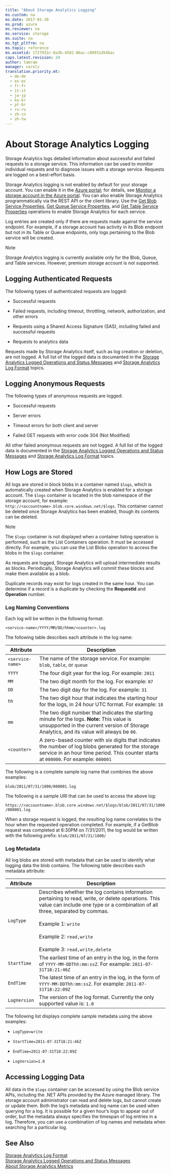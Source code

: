 ```yaml
---
title: "About Storage Analytics Logging"
ms.custom: na
ms.date: 2017-01-30
ms.prod: azure
ms.reviewer: na
ms.service: storage
ms.suite: na
ms.tgt_pltfrm: na
ms.topic: reference
ms.assetid: 1727932c-8a3b-4502-86ac-c89931d54bac
caps.latest.revision: 24
author: tamram
manager: carolz
translation.priority.mt:
  - de-de
  - es-es
  - fr-fr
  - it-it
  - ja-jp
  - ko-kr
  - pt-br
  - ru-ru
  - zh-cn
  - zh-tw
---
```

# About Storage Analytics Logging
Storage Analytics logs detailed information about successful and failed requests to a storage service. This information can be used to monitor individual requests and to diagnose issues with a storage service. Requests are logged on a best-effort basis.  

 Storage Analytics logging is not enabled by default for your storage account. You can enable it in the [Azure portal](https://portal.azure.com/); for details, see [Monitor a storage account in the Azure portal](/azure/storage/storage-monitor-storage-account). You can also enable Storage Analytics programmatically via the REST API or the client library. Use the [Get Blob Service Properties](Get-Blob-Service-Properties.md), [Get Queue Service Properties](Get-Queue-Service-Properties.md), and [Get Table Service Properties](Get-Table-Service-Properties.md) operations to enable Storage Analytics for each service.  

 Log entries are created only if there are requests made against the service endpoint. For example, if a storage account has activity in its Blob endpoint but not in its Table or Queue endpoints, only logs pertaining to the Blob service will be created.  

> [!NOTE]
>  Storage Analytics logging is currently available only for the Blob, Queue, and Table services. However, premium storage account is not supported.

## Logging Authenticated Requests  
 The following types of authenticated requests are logged:  

-   Successful requests  

-   Failed requests, including timeout, throttling, network, authorization, and other errors  

-   Requests using a Shared Access Signature (SAS), including failed and successful requests  

-   Requests to analytics data  

 Requests made by Storage Analytics itself, such as log creation or deletion, are not logged. A full list of the logged data is documented in the [Storage Analytics Logged Operations and Status Messages](Storage-Analytics-Logged-Operations-and-Status-Messages.md) and [Storage Analytics Log Format](Storage-Analytics-Log-Format.md) topics.  

## Logging Anonymous Requests  
 The following types of anonymous requests are logged:  

-   Successful requests  

-   Server errors  

-   Timeout errors for both client and server  

-   Failed GET requests with error code 304 (Not Modified)  

 All other failed anonymous requests are not logged. A full list of the logged data is documented in the [Storage Analytics Logged Operations and Status Messages](Storage-Analytics-Logged-Operations-and-Status-Messages.md) and [Storage Analytics Log Format](Storage-Analytics-Log-Format.md) topics.  

## How Logs are Stored  
 All logs are stored in block blobs in a container named `$logs`, which is automatically created when Storage Analytics is enabled for a storage account. The `$logs` container is located in the blob namespace of the storage account, for example: `http://<accountname>.blob.core.windows.net/$logs`. This container cannot be deleted once Storage Analytics has been enabled, though its contents can be deleted.  

> [!NOTE]
>  The `$logs` container is not displayed when a container listing operation is performed, such as the List Containers operation. It must be accessed directly. For example, you can use the List Blobs operation to access the blobs in the `$logs` container.  
>   
>  As requests are logged, Storage Analytics will upload intermediate results as blocks. Periodically, Storage Analytics will commit these blocks and make them available as a blob.  

 Duplicate records may exist for logs created in the same hour. You can determine if a record is a duplicate by checking the **RequestId** and **Operation** number.  

### Log Naming Conventions  
 Each log will be written in the following format:  

 `<service-name>/YYYY/MM/DD/hhmm/<counter>.log`  

 The following table describes each attribute in the log name:  

|Attribute|Description|  
|---------------|-----------------|  
|`<service-name>`|The name of the storage service. For example: `blob`, `table`, or `queue`|  
|`YYYY`|The four digit year for the log. For example: `2011`|  
|`MM`|The two digit month for the log. For example: `07`|  
|`DD`|The two digit day for the log. For example: `31`|  
|`hh`|The two digit hour that indicates the starting hour for the logs, in 24 hour UTC format. For example: `18`|  
|`mm`|The two digit number that indicates the starting minute for the logs. **Note:**  This value is unsupported in the current version of Storage Analytics, and its value will always be `00`.|  
|`<counter>`|A zero-based counter with six digits that indicates the number of log blobs generated for the storage service in an hour time period. This counter starts at `000000`. For example: `000001`|  

 The following is a complete sample log name that combines the above examples:  

 `blob/2011/07/31/1800/000001.log`  

 The following is a sample URI that can be used to access the above log:  

 `https://<accountname>.blob.core.windows.net/$logs/blob/2011/07/31/1800/000001.log`  

 When a storage request is logged, the resulting log name correlates to the hour when the requested operation completed. For example, if a GetBlob request was completed at 6:30PM on 7/31/2011, the log would be written with the following prefix: `blob/2011/07/31/1800/`  

### Log Metadata  
 All log blobs are stored with metadata that can be used to identify what logging data the blob contains. The following table describes each metadata attribute:  

|Attribute|Description|  
|---------------|-----------------|  
|`LogType`|Describes whether the log contains information pertaining to read, write, or delete operations. This value can include one type or a combination of all three, separated by commas.<br /><br /> Example 1: `write`<br /><br /> Example 2: `read,write`<br /><br /> Example 3: `read,write,delete`|  
|`StartTime`|The earliest time of an entry in the log, in the form of `YYYY-MM-DDThh:mm:ssZ`. For example: `2011-07-31T18:21:46Z`|  
|`EndTime`|The latest time of an entry in the log, in the form of `YYYY-MM-DDThh:mm:ssZ`. For example: `2011-07-31T18:22:09Z`|  
|`LogVersion`|The version of the log format. Currently the only supported value is: `1.0`|  

 The following list displays complete sample metadata using the above examples:  

-   `LogType=write`  

-   `StartTime=2011-07-31T18:21:46Z`  

-   `EndTime=2011-07-31T18:22:09Z`  

-   `LogVersion=1.0`  

## Accessing Logging Data  
 All data in the `$logs` container can be accessed by using the Blob service APIs, including the .NET APIs provided by the Azure managed library. The storage account administrator can read and delete logs, but cannot create or update them. Both the log’s metadata and log name can be used when querying for a log. It is possible for a given hour’s logs to appear out of order, but the metadata always specifies the timespan of log entries in a log. Therefore, you can use a combination of log names and metadata when searching for a particular log.  

## See Also  
 [Storage Analytics Log Format](Storage-Analytics-Log-Format.md)   
 [Storage Analytics Logged Operations and Status Messages](Storage-Analytics-Logged-Operations-and-Status-Messages.md)   
 [About Storage Analytics Metrics](About-Storage-Analytics-Metrics.md)
